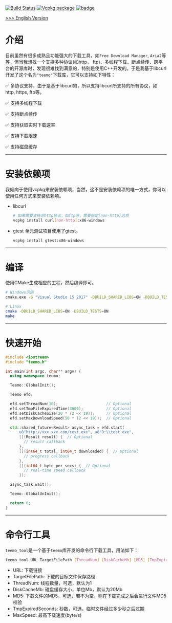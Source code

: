 [![Build Status](https://travis-ci.com/winsoft666/teemo.svg?branch=master)](https://travis-ci.com/winsoft666/teemo) 
[![Vcpkg package](https://img.shields.io/badge/Vcpkg-package-blueviolet)](https://github.com/microsoft/vcpkg/tree/master/ports/teemo)
[![badge](https://img.shields.io/badge/license-GUN-blue)](https://github.com/winsoft666/teemo/blob/master/LICENSE)

[ >>> English Version](README.md)

# 介绍
目前虽然有很多成熟且功能强大的下载工具，如`Free Download Manager`, `Aria2`等等，但当我想找一个支持多种协议(如http， ftp)、多线程下载、断点续传、跨平台的开源库时，发现很难找到满意的，特别是使用C++开发的。于是我基于libcurl开发了这个名为`"teemo"`下载库，它可以支持如下特性：

✅ 多协议支持，由于是基于libcurl的，所以支持libcurl所支持的所有协议，如http, https, ftp等。

✅ 支持多线程下载

✅ 支持断点续传

✅ 支持获取实时下载速率

✅ 支持下载限速

✅ 支持磁盘缓存

---

# 安装依赖项
我倾向于使用vcpkg来安装依赖项，当然，这不是安装依赖项的唯一方式，你可以使用任何方式来安装依赖项。

- libcurl
    ```bash
    # 如果需要支持非http协议，如ftp等，需要指定[non-http]选项
    vcpkg install curl[non-http]:x86-windows
    ```

- gtest
单元测试项目使用了gtest。

    ```bash
    vcpkg install gtest:x86-windows
    ```

---

# 编译
使用CMake生成相应的工程，然后编译即可。
```bash
# Windows示例
cmake.exe -G "Visual Studio 15 2017" -DBUILD_SHARED_LIBS=ON -DBUILD_TESTS=ON -S %~dp0 -B %~dp0build

# Linux
cmake -DBUILD_SHARED_LIBS=ON -DBUILD_TESTS=ON
make
```

---

# 快速开始
```c++
#include <iostream>
#include "teemo.h"

int main(int argc, char** argv) {
  using namespace teemo;

  Teemo::GlobalInit();

  Teemo efd;

  efd.setThreadNum(10);                     // Optional
  efd.setTmpFileExpiredTime(3600);          // Optional
  efd.setDiskCacheSize(20 * (2 << 19));     // Optional
  efd.setMaxDownloadSpeed(50 * (2 << 19));  // Optional

  std::shared_future<Result> async_task = efd.start(
      u8"http://xxx.xxx.com/test.exe", u8"D:\\test.exe",
      [](Result result) {  // Optional
        // result callback
      },
      [](int64_t total, int64_t downloaded) {  // Optional
        // progress callback
      },
      [](int64_t byte_per_secs) {  // Optional
        // real-time speed callback
      });

  async_task.wait();

  Teemo::GlobalUnInit();

  return 0;
}
```

---

# 命令行工具
`teemo_tool`是一个基于`teemo`库开发的命令行下载工具，用法如下：

```bash
teemo_tool URL TargetFilePath [ThreadNum] [DiskCacheMb] [MD5] [TmpExpiredSeconds] [MaxSpeed]
```

- URL: 下载链接
- TargetFilePath: 下载的目标文件保存路径
- ThreadNum: 线程数量，可选，默认为1
- DiskCacheMb: 磁盘缓存大小，单位Mb，默认为20Mb
- MD5: 下载文件的MD5，可选，若不为空，则在下载完成之后会进行文件MD5校验
- TmpExpiredSeconds: 秒数，可选，临时文件经过多少秒之后过期
- MaxSpeed: 最高下载速度(byte/s)